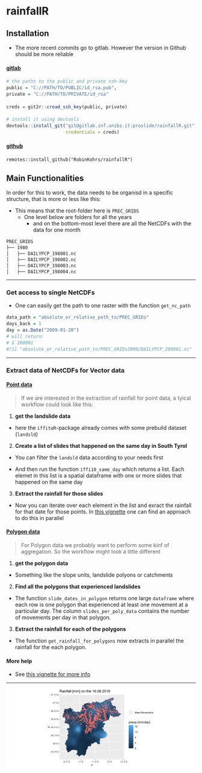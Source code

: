 # rainfallR

## Installation

- The more recent commits go to gitlab. However the version in Github should be more reliable


#### <u> gitlab </u>

```r
# the paths to the public and private ssh-key
public = "C://PATH/TO/PUBLIC/id_rsa.pub",
private = "C://PATH/TO/PRIVATE/id_rsa"

creds = git2r::cread_ssh_key(public, private)

# install it using devtools
devtools::install_git("git@gitlab.inf.unibz.it:proslide/rainfallR.git",
                      credentials = creds)

```


#### <u> github </u>

`remotes::install_github("RobinKohrs/rainfallR")`


## Main Functionalities

In order for this to work, the data needs to be organisd in a specific structure, that is more or less like this: 

- This means that the root-folder here is `PREC_GRIDS`
  + One level below are folders for all the years
    + and on the bottom-most level there are all the NetCDFs with the data for one month
    
```
PREC_GRIDS
├── 1980
│   ├── DAILYPCP_198001.nc
│   ├── DAILYPCP_198002.nc
│   ├── DAILYPCP_198003.nc
│   ├── DAILYPCP_198004.nc
```

***

### Get access to single NetCDFs

- One can easily get the path to one raster with the function `get_nc_path`  

```r
data_path = "absolute_or_relative_path_to/PREC_GRIDs"
days_back = 1
day = as.Date("2009-01-20")
# will return:
# $`200901`
#[1] "absolute_or_relative_path_to/PREC_GRIDs2009/DAILYPCP_200901.nc"
```

***

### Extract data of NetCDFs for Vector data

#### <u> Point data </u>

> If we are interested in the extraction of rainfall for point data, a tyical workflow could look like this:

1. **get the landslide data**

  * here the `iffitoR`-package already comes with some prebuild dataset (`landsld`)

2. **Create a list of slides that happened on the same day in South Tyrol**
  
  * You can filter the `landsld` data according to your needs first
  
  * And then run the function `iffi10_same_day` which returns a list. Each elemet in this list is a spatial dataframe with one or more slides that happened on the same day
  
3. **Extract the rainfall for those slides**

  * Now you can iterate over each element in the list and exract the rainfall for that date for those points. In [this vignette](https://robinkohrs.github.io/rainfallR/articles/extract_rainfall_landslidePoints.html) one can find an approach to do this in parallel
 
 
#### <u> Polygon data </u>

> For Polygon data we probably want to perform some kinf of aggregation. So the workflow might look a little different

1. **get the polygon data**
  
  * Something like the slope units, landslide polyons or catchments

2. **Find all the polygons that experienced landslides**

  * The function `slide_dates_in_polygon` returns one large `dataframe` where each row is one polygon that experienced at least one movement at a particular day. The column `slides_per_poly_data` contains the number of movements per day in that polygon.
  
3. **Extract the rainfall for each of the polygons**
 
  * The function `get_rainfall_for_polygons` now extracts in parallel the rainfall for the each polygon. 


#### More help

- See [this vignette for more info](https://robinkohrs.github.io/rainfallR/articles/extract_landslide_rainfall.html)

***

![](man/figures/readmeplot.png)
